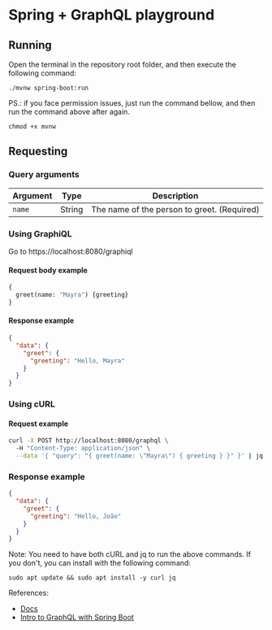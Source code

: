 # Spring + GraphQL playground
## Running
Open the terminal in the repository root folder, and then execute the following command:
```shell
./mvnw spring-boot:run
```
PS.: if you face permission issues, just run the command bellow, and then run the command above after again.
```shell
chmod +x mvnw
```
## Requesting
### Query arguments

| Argument | Type   | Description                             |
|----------| ------ | --------------------------------------- |
| `name`   | String | The name of the person to greet. (Required) |
### Using GraphiQL
Go to https://localhost:8080/graphiql
#### Request body example
```graphql
{
  greet(name: "Mayra") {greeting}
}
```
#### Response example
```json
{
  "data": {
    "greet": {
      "greeting": "Hello, Mayra"
    }
  }
}
```
### Using cURL
#### Request example
```bash
curl -X POST http://localhost:8080/graphql \                                                           ─╯
  -H "Content-Type: application/json" \
  --data '{ "query": "{ greet(name: \"Mayra\") { greeting } }" }' | jq .
```
### Response example
```json
{
  "data": {
    "greet": {
      "greeting": "Hello, João"
    }
  }
}
```
Note: You need to have both cURL and jq to run the above commands. If you don't, you can install with the following command:
```shell
sudo apt update && sudo apt install -y curl jq
```
References:
- [Docs](https://spring.io/guides/gs/graphql-server)
- [Intro to GraphQL with Spring Boot](https://medium.com/simform-engineering/intro-to-graphql-with-spring-boot-e141fe54170c)
